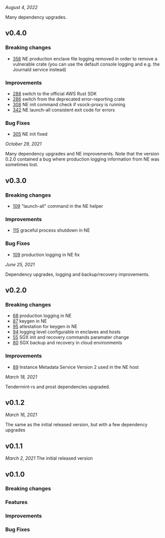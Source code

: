 *August 4, 2022*

Many dependency upgrades.

## v0.4.0
### Breaking changes
* [356](https://github.com/crypto-com/tmkms-light/pull/356) NE production enclave file logging removed
in order to remove a vulnerable crate (you can use the default console logging and e.g. the Journald service instead)

### Improvements
* [288](https://github.com/crypto-com/tmkms-light/pull/288) switch to the official AWS Rust SDK
* [286](https://github.com/crypto-com/tmkms-light/pull/286) switch from the deprecated error-reporting crate
* [308](https://github.com/crypto-com/tmkms-light/pull/308) NE init command check if vsock-proxy is running
* [342](https://github.com/crypto-com/tmkms-light/pull/342) NE launch-all consistent exit code for errors

### Bug Fixes
* [305](https://github.com/crypto-com/tmkms-light/pull/305) NE init fixed

*October 29, 2021*

Many dependency upgrades and NE improvements.
Note that the version 0.2.0 contained a bug where production logging information from NE was sometimes lost.

## v0.3.0
### Breaking changes
* [109](https://github.com/crypto-com/tmkms-light/pull/109) "launch-all" command in the NE helper

### Improvements
* [115](https://github.com/crypto-com/tmkms-light/pull/115) graceful process shutdown in NE

### Bug Fixes
* [109](https://github.com/crypto-com/tmkms-light/pull/109) production logging in NE fix


*June 25, 2021*

Dependency upgrades, logging and backup/recovery improvements.
## v0.2.0
### Breaking changes
* [68](https://github.com/crypto-com/tmkms-light/pull/68) production logging in NE
* [87](https://github.com/crypto-com/tmkms-light/pull/87) keygen in NE
* [95](https://github.com/crypto-com/tmkms-light/pull/95) attestation for keygen in NE
* [94](https://github.com/crypto-com/tmkms-light/pull/94) logging level configurable in enclaves and hosts
* [55](https://github.com/crypto-com/tmkms-light/pull/55) SGX init and recovery commands paramater change
* [80](https://github.com/crypto-com/tmkms-light/pull/80) SGX backup and recovery in cloud environments

### Improvements
* [89](https://github.com/crypto-com/tmkms-light/pull/89) Instance Metadata Service Version 2 used in the NE host

*March 18, 2021*

Tendermint-rs and prost dependencies upgraded.
## v0.1.2

*March 16, 2021*

The same as the initial released version, but with a few dependency upgrades
## v0.1.1

*March 2, 2021*
The initial released version
## v0.1.0 
### Breaking changes
### Features
### Improvements
### Bug Fixes
